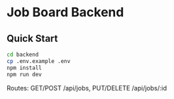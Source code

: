 # Job Board Backend

## Quick Start
```bash
cd backend
cp .env.example .env
npm install
npm run dev
```
Routes: GET/POST /api/jobs, PUT/DELETE /api/jobs/:id
